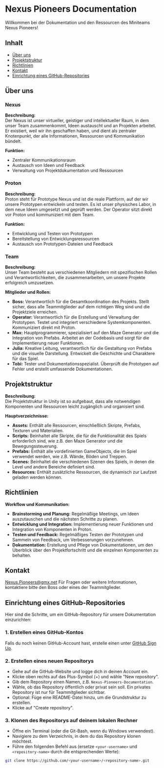 # Nexus Pioneers Documentation

Willkommen bei der Dokumentation und den Ressourcen des Miniteams Nexus Pioneers!

## Inhalt
- [Über uns](#über-uns)
- [Projektstruktur](#projektstruktur)
- [Richtlinien](#richtlinien)
- [Kontakt](#kontakt)
- [Einrichtung eines GitHub-Repositories](#einrichtung-eines-github-repositories)

## Über uns

### Nexus
**Beschreibung:**  
Der Nexus ist unser virtueller, geistiger und intellektueller Raum, in dem unser Team zusammenkommt, Ideen austauscht und an Projekten arbeitet. Er existiert, weil wir ihn geschaffen haben, und dient als zentraler Knotenpunkt, der alle Informationen, Ressourcen und Kommunikation bündelt.

**Funktion:**
- Zentraler Kommunikationsraum
- Austausch von Ideen und Feedback
- Verwaltung von Projektdokumentation und Ressourcen

### Proton
**Beschreibung:**  
Proton steht für Prototype Nexus und ist die reale Plattform, auf der wir unsere Prototypen entwickeln und testen. Es ist unser physisches Labor, in dem neue Ideen umgesetzt und geprüft werden. Der Operator sitzt direkt vor Proton und kommuniziert mit dem Team.

**Funktion:**
- Entwicklung und Testen von Prototypen
- Bereitstellung von Entwicklungsressourcen
- Austausch von Prototypen-Dateien und Feedback

### Team
**Beschreibung:**  
Unser Team besteht aus verschiedenen Mitgliedern mit spezifischen Rollen und Verantwortlichkeiten, die zusammenarbeiten, um unsere Projekte erfolgreich umzusetzen.

**Mitglieder und Rollen:**
- **Boss:** Verantwortlich für die Gesamtkoordination des Projekts. Stellt sicher, dass alle Teammitglieder auf dem richtigen Weg sind und die Projektziele erreichen.
- **Operator:** Verantwortlich für die Erstellung und Verwaltung der Prototypen. Testet und integriert verschiedene Systemkomponenten. Kommuniziert direkt mit Proton.
- **Max:** Hauptprogrammierer, spezialisiert auf den Maze Generator und die Integration von Prefabs. Arbeitet an der Codebasis und sorgt für die Implementierung neuer Funktionen.
- **Julia:** Kreative Leitung, verantwortlich für die Gestaltung von Prefabs und die visuelle Darstellung. Entwickelt die Geschichte und Charaktere für das Spiel.
- **Tobi:** Tester und Dokumentationsspezialist. Überprüft die Prototypen auf Fehler und erstellt umfassende Dokumentationen.

## Projektstruktur
**Beschreibung:**  
Die Projektstruktur in Unity ist so aufgebaut, dass alle notwendigen Komponenten und Ressourcen leicht zugänglich und organisiert sind.

**Hauptverzeichnisse:**
- **Assets:** Enthält alle Ressourcen, einschließlich Skripte, Prefabs, Texturen und Materialien.
- **Scripts:** Beinhaltet alle Skripte, die für die Funktionalität des Spiels erforderlich sind, wie z.B. den Maze Generator und die Bewegungssteuerung.
- **Prefabs:** Enthält alle vordefinierten GameObjects, die im Spiel verwendet werden, wie z.B. Wände, Böden und Treppen.
- **Scenes:** Beinhaltet die verschiedenen Szenen des Spiels, in denen die Level und andere Bereiche definiert sind.
- **Resources:** Enthält zusätzliche Ressourcen, die dynamisch zur Laufzeit geladen werden können.

## Richtlinien
**Workflow und Kommunikation:**
- **Brainstorming und Planung:** Regelmäßige Meetings, um Ideen auszutauschen und die nächsten Schritte zu planen.
- **Entwicklung und Integration:** Implementierung neuer Funktionen und Integration von Komponenten in Proton.
- **Testen und Feedback:** Regelmäßiges Testen der Prototypen und Sammeln von Feedback, um Verbesserungen vorzunehmen.
- **Dokumentation:** Erstellung und Pflege von Dokumentationen, um den Überblick über den Projektfortschritt und die einzelnen Komponenten zu behalten.

## Kontakt
Nexus.Pioneers@gmx.net
Für Fragen oder weitere Informationen, kontaktiere bitte den Boss oder eines der Teammitglieder.

## Einrichtung eines GitHub-Repositories

Hier sind die Schritte, um ein GitHub-Repository für unsere Dokumentation einzurichten:

### 1. Erstellen eines GitHub-Kontos
Falls du noch keinen GitHub-Account hast, erstelle einen unter [GitHub Sign Up](https://github.com/join).

### 2. Erstellen eines neuen Repositorys
- Gehe auf die GitHub-Website und logge dich in deinen Account ein.
- Klicke oben rechts auf das Plus-Symbol (+) und wähle "New repository".
- Gib dem Repository einen Namen, z.B. `Nexus-Pioneers-Documentation`.
- Wähle, ob das Repository öffentlich oder privat sein soll. Ein privates Repository ist nur für Teammitglieder sichtbar.
- Optional: Füge eine README-Datei hinzu, um die Grundstruktur zu erstellen.
- Klicke auf "Create repository".

### 3. Klonen des Repositorys auf deinem lokalen Rechner
- Öffne ein Terminal (oder die Git-Bash, wenn du Windows verwendest).
- Navigiere zu dem Verzeichnis, in dem du das Repository klonen möchtest.
- Führe den folgenden Befehl aus (ersetze `<your-username>` und `<repository-name>` durch die entsprechenden Werte):
```sh
git clone https://github.com/<your-username>/<repository-name>.git
